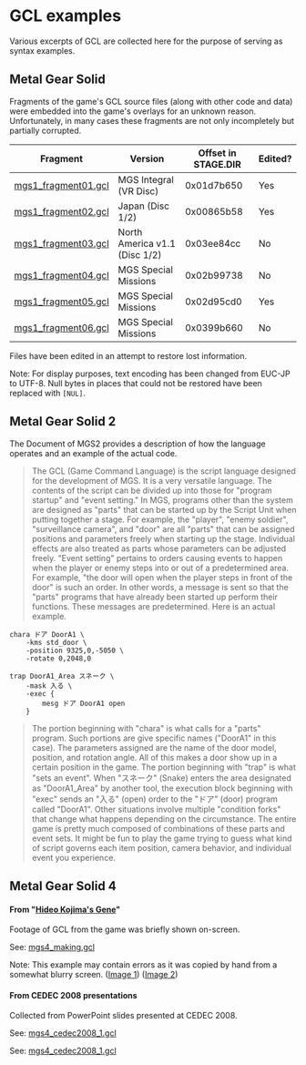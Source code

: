 # GCL examples

Various excerpts of GCL are collected here for the purpose of serving as syntax examples.

## Metal Gear Solid

Fragments of the game's GCL source files (along with other code and data) were embedded into the game's overlays for an unknown reason. Unfortunately, in many cases these fragments are not only incompletely but partially corrupted.

| Fragment | Version | Offset in STAGE.DIR | Edited? |
| ----- | ----- | ----- | ----- |
| [mgs1_fragment01.gcl](examples/mgs1_fragment01.gcl) | MGS Integral (VR Disc) | 0x01d7b650 | Yes |
| [mgs1_fragment02.gcl](examples/mgs1_fragment02.gcl) | Japan (Disc 1/2) | 0x00865b58 | Yes |
| [mgs1_fragment03.gcl](examples/mgs1_fragment03.gcl) | North America v1.1 (Disc 1/2) | 0x03ee84cc | No |
| [mgs1_fragment04.gcl](examples/mgs1_fragment04.gcl) | MGS Special Missions | 0x02b99738 | No |
| [mgs1_fragment05.gcl](examples/mgs1_fragment05.gcl) | MGS Special Missions | 0x02d95cd0 | Yes |
| [mgs1_fragment06.gcl](examples/mgs1_fragment06.gcl) | MGS Special Missions | 0x0399b660 | No |

Files have been edited in an attempt to restore lost information.

Note: For display purposes, text encoding has been changed from EUC-JP to UTF-8. Null bytes in places that could not be restored have been replaced with ``[NUL]``.

## Metal Gear Solid 2

The Document of MGS2 provides a description of how the language operates and an example of the actual code.

>The GCL (Game Command Language) is the script language designed for the development of MGS. It is a very versatile language. The contents of the script can be divided up into those for "program startup" and "event setting."
In MGS, programs other than the system are designed as "parts" that can be started up by the Script Unit when putting together a stage. For example, the "player", "enemy soldier", "surveillance camera", and "door" are all "parts" that can be assigned positions and parameters freely when starting up the stage.
Individual effects are also treated as parts whose parameters can be adjusted freely.
"Event setting" pertains to orders causing events to happen when the player or enemy steps into or out of a predetermined area. For example, "the door will open when the player steps in front of the door" is such an order. In other words, a message is sent so that the "parts" programs that have already been started up perform their functions. These messages are predetermined.
Here is an actual example.
```
chara ドア DoorA1 \
	-kms std_door \
	-position 9325,0,-5050 \
	-rotate 0,2048,0

trap DoorA1_Area スネーク \
	-mask 入る \
	-exec {
		mesg ドア DoorA1 open
	}
```
>The portion beginning with "chara" is what calls for a "parts" program. Such portions are give specific names ("DoorA1" in this case). The parameters assigned are the name of the door model, position, and rotation angle. All of this makes a door show up in a certain position in the game.
The portion beginning with "trap" is what "sets an event". When "スネーク" (Snake) enters the area designated as "DoorA1_Area" by another tool, the execution block beginning with "exec" sends an "入る" (open) order to the "ドア" (door) program called "DoorA1".
Other situations involve multiple "condition forks" that change what happens depending on the circumstance. The entire game is pretty much composed of combinations of these parts and event sets. It might be fun to play the game trying to guess what kind of script governs each item position, camera behavior, and individual event you experience.

## Metal Gear Solid 4

#### From "[Hideo Kojima's Gene](https://youtu.be/FWykspO8Gyc?t=67)"

Footage of GCL from the game was briefly shown on-screen.

See: [mgs4_making.gcl](examples/mgs4_making.gcl)

Note: This example may contain errors as it was copied by hand from a somewhat blurry screen. ([Image 1](examples/mgs4_making_a.jpg)) ([Image 2](examples/mgs4_making_b.jpg))

#### From CEDEC 2008 presentations

Collected from PowerPoint slides presented at CEDEC 2008.

See: [mgs4_cedec2008_1.gcl](examples/mgs4_cedec2008_1.gcl)

See: [mgs4_cedec2008_1.gcl](examples/mgs4_cedec2008_1.gcl)